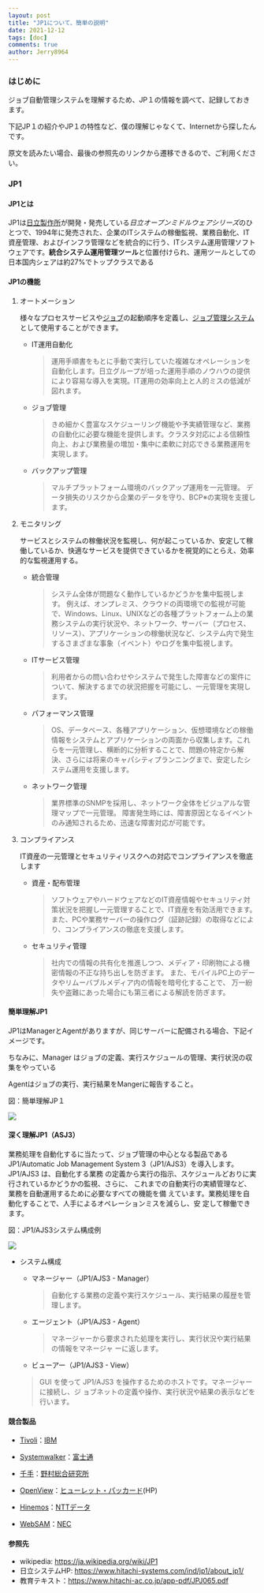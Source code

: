 ```yaml
---
layout: post
title: "JP1について、簡単の説明"
date: 2021-12-12
tags: [doc]
comments: true
author: Jerry8964
---
```




### はじめに

ジョブ自動管理システムを理解するため、JP１の情報を調べて、記録しておきます。

下記JP１の紹介やJP１の特性など、僕の理解じゃなくて、Internetから探したんです。

原文を読みたい場合、最後の参照先のリンクから遷移できるので、ご利用ください。

### JP1

#### JP1とは

JP1は[日立製作所](https://ja.wikipedia.org/wiki/日立製作所)が開発・発売している*日立オープンミドルウェアシリーズ*のひとつで、1994年に発売された、企業のITシステムの稼働監視、業務自動化、IT資産管理、およびインフラ管理などを統合的に行う、ITシステム運用管理ソフトウェアです。**統合システム運用管理ツール**と位置付けられ、運用ツールとしての日本国内シェアは約27%でトップクラスである

#### JP1の機能

1. オートメーション

   様々なプロセスサービスや[ジョブ](https://ja.wikipedia.org/wiki/ジョブ)の起動順序を定義し、[ジョブ管理システム](https://ja.wikipedia.org/wiki/ジョブ管理システム)として使用することができます。

   * IT運用自動化

     > 運用手順書をもとに手動で実行していた複雑なオペレーションを自動化します。日立グループが培った運用手順のノウハウの提供により容易な導入を実現。IT運用の効率向上と人的ミスの低減が図れます。

   * ジョブ管理

     > きめ細かく豊富なスケジューリング機能や予実績管理など、業務の自動化に必要な機能を提供します。クラスタ対応による信頼性向上、および業務量の増加・集中に柔軟に対応できる業務運用を実現します。

   * バックアップ管理

     > マルチプラットフォーム環境のバックアップ運用を一元管理。
     > データ損失のリスクから企業のデータを守り、BCP※の実現を支援します。

2. モニタリング

   サービスとシステムの稼働状況を監視し、何が起こっているか、安定して稼働しているか、快適なサービスを提供できているかを視覚的にとらえ、効率的な監視運用する。

   * 統合管理

     > システム全体が問題なく動作しているかどうかを集中監視します。
     > 例えば、オンプレミス、クラウドの両環境での監視が可能で、Windows、Linux、UNIXなどの各種プラットフォーム上の業務システムの実行状況や、ネットワーク、サーバー（プロセス、リソース）、アプリケーションの稼働状況など、システム内で発生するさまざまな事象（イベント）やログを集中監視します。

   * ITサービス管理

     > 利用者からの問い合わせやシステムで発生した障害などの案件について、解決するまでの状況把握を可能にし、一元管理を実現します。

   * パフォーマンス管理

     > OS、データベース、各種アプリケーション、仮想環境などの稼働情報をシステムとアプリケーションの両面から収集します。これらを一元管理し、横断的に分析することで、問題の特定から解決、さらには将来のキャパシティプランニングまで、安定したシステム運用を支援します。

   * ネットワーク管理

     > 業界標準のSNMPを採用し、ネットワーク全体をビジュアルな管理マップで一元管理。
     > 障害発生時には、障害原因となるイベントのみ通知されるため、迅速な障害対応が可能です。

3. コンプライアンス

   IT資産の一元管理とセキュリティリスクへの対応でコンプライアンスを徹底します

   * 資産・配布管理

     > ソフトウェアやハードウェアなどのIT資産情報やセキュリティ対策状況を把握し一元管理することで、IT資産を有効活用できます。また、PCや業務サーバーの操作ログ（証跡記録）の取得などにより、コンプライアンスの徹底を支援します。

   * セキュリティ管理

     > 社内での情報の共有化を推進しつつ、メディア・印刷物による機密情報の不正な持ち出しを防ぎます。 また、モバイルPC上のデータやリムーバブルメディア内の情報を暗号化することで、 万一紛失や盗難にあった場合にも第三者による解読を防ぎます。

#### 簡単理解JP1

JP1はManagerとAgentがありますが、同じサーバーに配備される場合、下記イメージです。

ちなみに、Manager はジョブの定義、実行スケジュールの管理、実行状況の収集をやっている

Agentはジョブの実行、実行結果をMangerに報告すること。

図：簡単理解JP１

![](https://raw.githubusercontent.com/jerry8964/jerry8964.github.io/main/images/jp1-000002.JPG)



#### 深く理解JP1（ASJ3）

業務処理を自動化するに当たって、ジョブ管理の中心となる製品である JP1/Automatic Job Management System 3（JP1/AJS3）を導入します。JP1/AJS3 は、自動化する業務 の定義から実行の指示、スケジュールどおりに実行されているかどうかの監視、さらに、 これまでの自動実行の実績管理など、業務を自動運用するために必要なすべての機能を備 えています。業務処理を自動化することで、人手によるオペレーションミスを減らし、安 定して稼働できます。

図：JP1/AJS3システム構成例

![](https://raw.githubusercontent.com/jerry8964/jerry8964.github.io/main/images/jp1-000001.jpg)



* システム構成 

  * マネージャー（JP1/AJS3 - Manager） 

    > 自動化する業務の定義や実行スケジュール、実行結果の履歴を管理します。 

  * エージェント（JP1/AJS3 - Agent） 

    > マネージャーから要求された処理を実行し、実行状況や実行結果の情報をマネージャ ーに返します。

  *  ビューアー（JP1/AJS3 - View） 

    > GUI を使って JP1/AJS3 を操作するためのホストです。マネージャーに接続し、ジ ョブネットの定義や操作、実行状況や結果の表示などを行います。



#### 競合製品

* [Tivoli](https://ja.wikipedia.org/wiki/Tivoli)：[IBM](https://ja.wikipedia.org/wiki/IBM)

* [Systemwalker](https://ja.wikipedia.org/wiki/Systemwalker)：[富士通](https://ja.wikipedia.org/wiki/富士通)

* [千手](https://ja.wikipedia.org/wiki/千手)：[野村総合研究所](https://ja.wikipedia.org/wiki/野村総合研究所)

* [OpenView](https://ja.wikipedia.org/wiki/OpenView)：[ヒューレット・パッカード](https://ja.wikipedia.org/wiki/ヒューレット・パッカード)(HP)

* [Hinemos](https://ja.wikipedia.org/wiki/Hinemos)：[NTTデータ](https://ja.wikipedia.org/wiki/NTTデータ)

* [WebSAM](https://jpn.nec.com/websam/index.html)：[NEC](https://ja.wikipedia.org/wiki/日本電気)



#### 参照先

* wikipedia: https://ja.wikipedia.org/wiki/JP1
* 日立システムHP: https://www.hitachi-systems.com/ind/jp1/about_jp1/
* 教育テキスト：https://www.hitachi-ac.co.jp/app-pdf/JPJ065.pdf

